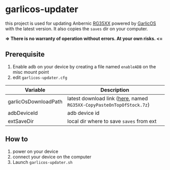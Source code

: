 # garlicos-updater

this project is used for updating Anbernic [RG35XX](https://anbernic.com/fr/products/rg35xx) powered by [GarlicOS](https://www.patreon.com/posts/76561333) with the latest version. It also copies the `saves` dir on your computer.

**=> There is no warranty of operation without errors. At your own risks. <=**

## Prerequisite
1. Enable adb on your device by creating a file named `enableADB` on the misc mount point
2. edit `garlicos-updater.cfg` 

| Variable             | Description                                                                                                    |
|----------------------|----------------------------------------------------------------------------------------------------------------|
| garlicOsDownloadPath | latest download link ([here](https://www.patreon.com/posts/76561333), named `RG35XX-CopyPasteOnTopOfStock.7z`) |
| adbDeviceId          | adb device id                                                                                                  |
| extSaveDir           | local dir where to save `saves` from ext                                                                       |

## How to
1. power on your device
2. connect your device on the computer
3. Launch `garlicos-updater.sh`